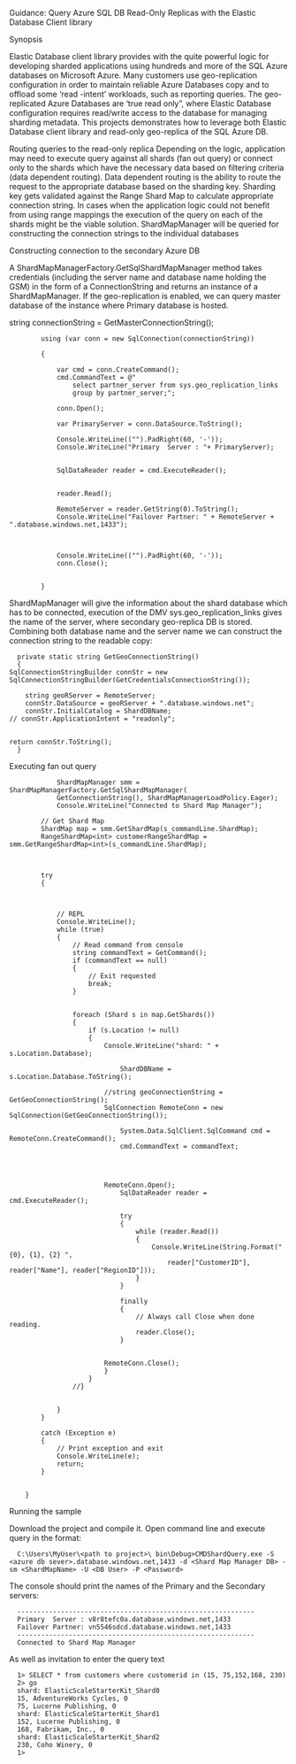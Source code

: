 Guidance: Query Azure SQL DB Read-Only Replicas with the Elastic Database Client library

Synopsis

Elastic Database  client library  provides with the quite powerful logic for developing sharded applications using hundreds and more of the SQL Azure databases on Microsoft Azure.  Many customers use geo-replication configuration in order to maintain reliable Azure Databases copy and to offload some ‘read -intent’ workloads, such as reporting queries. The geo-replicated Azure Databases are ‘true read only”, where   Elastic Database configuration requires read/write access to the database for managing sharding metadata. This projects demonstrates how to leverage both Elastic Database client library and read-only geo-replica of the SQL Azure DB.

Routing queries to the read-only replica
Depending on the logic, application may need to execute query against all shards (fan out query) or connect only to the shards which have the necessary data based on filtering criteria (data dependent routing). 
Data dependent routing is the ability to route the request to the appropriate database based on the sharding key. Sharding key gets validated against the Range Shard Map to calculate appropriate connection string. 
In cases when the application logic could not benefit from using range mappings the execution of the query on each of the shards might be the viable solution. ShardMapManager will be queried for constructing the connection strings to the individual databases 

Constructing connection to the secondary Azure DB

A ShardMapManagerFactory.GetSqlShardMapManager method takes credentials (including the server name and database name holding the GSM) in the form of a ConnectionString and returns an instance of a ShardMapManager.  If the geo-replication is enabled, we can query master database of the instance where Primary database is hosted. 

string connectionString = GetMasterConnectionString();
 
 
            using (var conn = new SqlConnection(connectionString))
            
            {
 
                var cmd = conn.CreateCommand();
                cmd.CommandText = @"
                    select partner_server from sys.geo_replication_links
                    group by partner_server;";
 
                conn.Open();
 
                var PrimaryServer = conn.DataSource.ToString();
 
                Console.WriteLine(("").PadRight(60, '-'));
                Console.WriteLine("Primary  Server : "+ PrimaryServer);
       
 
                SqlDataReader reader = cmd.ExecuteReader();
 
 
                reader.Read();
 
                RemoteServer = reader.GetString(0).ToString();
                Console.WriteLine("Failover Partner: " + RemoteServer + ".database.windows.net,1433");
                
              
 
                Console.WriteLine(("").PadRight(60, '-'));
                conn.Close();
 
 
            }

ShardMapManager will give the information about the shard database which has to be connected, execution of the DMV sys.geo_replication_links gives the name of the server, where secondary geo-replica DB is stored. Combining both database name and the server name we can construct the connection string to the readable copy: 


      private static string GetGeoConnectionString()
      {
    SqlConnectionStringBuilder connStr = new SqlConnectionStringBuilder(GetCredentialsConnectionString());
    
        string geoRServer = RemoteServer;
        connStr.DataSource = geoRServer + ".database.windows.net";
        connStr.InitialCatalog = ShardDBName;
    // connStr.ApplicationIntent = "readonly";
 
 
    return connStr.ToString();
      }



Executing fan out query

                ShardMapManager smm = ShardMapManagerFactory.GetSqlShardMapManager(
                GetConnectionString(), ShardMapManagerLoadPolicy.Eager);
                Console.WriteLine("Connected to Shard Map Manager");
 
            // Get Shard Map
            ShardMap map = smm.GetShardMap(s_commandLine.ShardMap);
            RangeShardMap<int> customerRangeShardMap = smm.GetRangeShardMap<int>(s_commandLine.ShardMap);
 
 
 
            try
            {
 
 
 
                // REPL
                Console.WriteLine();
                while (true)
                {
                    // Read command from console
                    string commandText = GetCommand();
                    if (commandText == null)
                    {
                        // Exit requested
                        break;
                    }
 
 
                    foreach (Shard s in map.GetShards())
                    {
                        if (s.Location != null)
                        {
                            Console.WriteLine("shard: " + s.Location.Database);
 
                                ShardDBName = s.Location.Database.ToString();
 
                            //string geoConnectionString = GetGeoConnectionString();
                            SqlConnection RemoteConn = new SqlConnection(GetGeoConnectionString());
                            
                                System.Data.SqlClient.SqlCommand cmd = RemoteConn.CreateCommand();
                                cmd.CommandText = commandText;
 
 
 
 
                            RemoteConn.Open();
                                SqlDataReader reader = cmd.ExecuteReader();
 
                                try
                                {
                                    while (reader.Read())
                                    {
                                        Console.WriteLine(String.Format("{0}, {1}, {2} ",
                                            reader["CustomerID"], reader["Name"], reader["RegionID"]));
                                    }
                                }
 
                                finally
                                {
                                    // Always call Close when done reading.
                                    reader.Close();
                                }
 
 
                            RemoteConn.Close();
                            }
                        }
                    //}
 
 
                }
            }
 
            catch (Exception e)
            {
                // Print exception and exit
                Console.WriteLine(e);
                return;
            }
 
 
        }


Running the sample 

Download the project and compile it.  Open command line and execute query in the format:

      C:\Users\MyUser\<path to project>\ bin\Debug>CMDShardQuery.exe -S <azure db sever>.database.windows.net,1433 -d <Shard Map Manager DB> -sm <ShardMapName> -U <DB User> -P <Password> 

The console should print the names of the Primary and the Secondary servers:

      ------------------------------------------------------------
      Primary  Server : v8r8tefc0a.database.windows.net,1433
      Failover Partner: vn5546sdcd.database.windows.net,1433
      ------------------------------------------------------------
      Connected to Shard Map Manager

As well as invitation to enter the query text

      1> SELECT * from customers where customerid in (15, 75,152,168, 230)
      2> go
      shard: ElasticScaleStarterKit_Shard0
      15, AdventureWorks Cycles, 0
      75, Lucerne Publishing, 0
      shard: ElasticScaleStarterKit_Shard1
      152, Lucerne Publishing, 0
      168, Fabrikam, Inc., 0
      shard: ElasticScaleStarterKit_Shard2
      230, Coho Winery, 0
      1>


